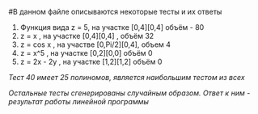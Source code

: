 ﻿#В данном файле описываются некоторые тесты и их ответы

1. Функция вида z = 5, на участке [0,4][0,4] объём - 80
2. z = x , на участке [0,4][0,4] , объём 32
3. z = cos x , на участве [0,Pi/2][0,4], объем 4
4. z = x^5 , на участке [0,2][0,0] объём 0
5. z = 2x - 2y , на участке [1,2][1,2] объём 0

*Тест 40 имеет 25 полиномов, является наибольшим тестом из всех*

*Остальные тесты сгенерированы случайным образом. Ответ к ним - результат работы линейной программы*